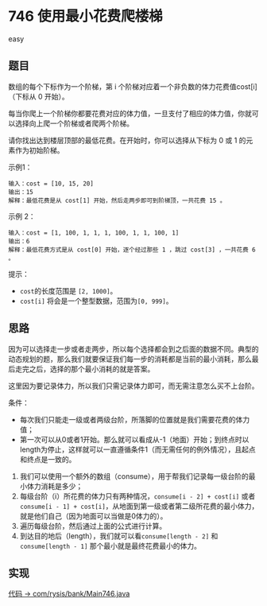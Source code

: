 # 746 使用最小花费爬楼梯

easy

## 题目

数组的每个下标作为一个阶梯，第 i 个阶梯对应着一个非负数的体力花费值cost[i]（下标从 0 开始）。

每当你爬上一个阶梯你都要花费对应的体力值，一旦支付了相应的体力值，你就可以选择向上爬一个阶梯或者爬两个阶梯。

请你找出达到楼层顶部的最低花费。在开始时，你可以选择从下标为 0 或 1 的元素作为初始阶梯。



示例1：
```
输入：cost = [10, 15, 20]
输出：15
解释：最低花费是从 cost[1] 开始，然后走两步即可到阶梯顶，一共花费 15 。
```
示例 2：
```
输入：cost = [1, 100, 1, 1, 1, 100, 1, 1, 100, 1]
输出：6
解释：最低花费方式是从 cost[0] 开始，逐个经过那些 1 ，跳过 cost[3] ，一共花费 6 。
```

提示：

- `cost`的长度范围是 `[2, 1000]`。
- `cost[i]` 将会是一个整型数据，范围为`[0, 999]`。

## 思路

因为可以选择走一步或者走两步，所以每个选择都会到之后面的数据不同。典型的动态规划的题，那么我们就要保证我们每一步的消耗都是当前的最小消耗，那么最后走完之后，选择的那个最小消耗的就是答案。

这里因为要记录体力，所以我们只需记录体力即可，而无需注意怎么买不上台阶。

条件：
- 每次我们只能走一级或者两级台阶，所落脚的位置就是我们需要花费的体力值；
- 第一次可以从0或者1开始。那么就可以看成从-1（地面）开始；到终点时以length为停止，这样就可以一直遵循条件1（而无需任何的例外情况），且起点和终点是一致的。

1. 我们可以使用一个额外的数组（consume），用于帮我们记录每一级台阶的最小体力消耗是多少；
2. 每级台阶（i）所花费的体力只有两种情况，`consume[i - 2] + cost[i]` 或者 `consume[i - 1] + cost[i]`，从地面到第一级或者第二级所花费的最小体力，就是他们自己（因为地面可以当做是0体力的）。
3. 遍历每级台阶，然后通过上面的公式进行计算。
4. 到达目的地后（length），我们就可以看`consume[length - 2]` 和 `consume[length - 1]` 那个最小就是最终花费最小的体力。

## 实现

[代码 -> com/rysis/bank/Main746.java](../../src/com/rysis/bank/Main746.java)